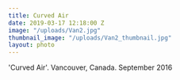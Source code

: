 ```yaml
---
title: Curved Air
date: 2019-03-17 12:18:00 Z
image: "/uploads/Van2.jpg"
thumbnail_image: "/uploads/Van2_thumbnail.jpg"
layout: photo
---
```


'Curved Air'. Vancouver, Canada.  September 2016